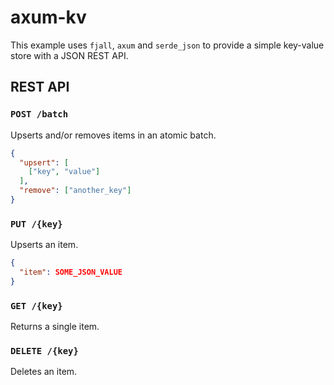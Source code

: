 # axum-kv

This example uses `fjall`, `axum` and `serde_json` to provide a simple key-value store with a JSON REST API.

## REST API

### `POST /batch`

Upserts and/or removes items in an atomic batch.

```json
{
  "upsert": [
    ["key", "value"]
  ],
  "remove": ["another_key"]
}
```

### `PUT /{key}`

Upserts an item.

```json
{
  "item": SOME_JSON_VALUE
}
```

### `GET /{key}`

Returns a single item.

### `DELETE /{key}`

Deletes an item.
